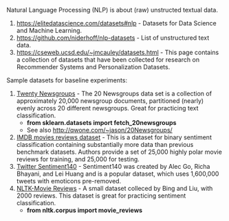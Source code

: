 Natural Language Processing (NLP) is about (raw) unstructed textual data.

1. https://elitedatascience.com/datasets#nlp - Datasets for Data Science and Machine Learning.
2. https://github.com/niderhoff/nlp-datasets - List of unstructured text data.
3. https://cseweb.ucsd.edu/~jmcauley/datasets.html - This page contains a collection of datasets that have been collected for research on Recommender Systems and Personalization Datasets.

Sample datasets for baseline experiments:
1. [Twenty Newsgroups](https://scikit-learn.org/stable/tutorial/text_analytics/working_with_text_data.html) - The 20 Newsgroups data set is a collection of approximately 20,000 newsgroup documents, partitioned (nearly) evenly across 20 different newsgroups. Great for practicing text classification.
   * <b>from sklearn.datasets import fetch_20newsgroups</b>
   * See also http://qwone.com/~jason/20Newsgroups/
3. [IMDB movies reviews dataset](http://ai.stanford.edu/~amaas/data/sentiment/) - This is a dataset for binary sentiment classification containing substantially more data than previous benchmark datasets. Authors provide a set of 25,000 highly polar movie reviews for training, and 25,000 for testing.
4. [Twitter Sentiment140](http://help.sentiment140.com/for-students) - Sentiment140 was created by Alec Go, Richa Bhayani, and Lei Huang and is a popular dataset, which uses 1,600,000 tweets with emoticons pre-removed.
5. [NLTK-Movie Reviews](https://www.nltk.org/_modules/nltk/corpus/reader/reviews.html) - A small dataset colleced by Bing and Liu, with 2000 reviews. This dataset is great for practicing sentiment classification.
   * <b>from nltk.corpus import movie_reviews</b>

